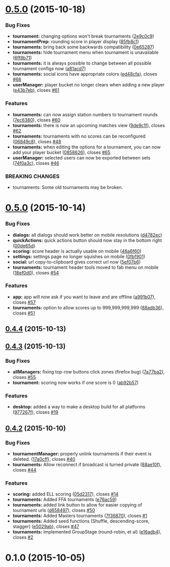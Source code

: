 <a name="0.5.0"></a>
# [0.5.0](https://github.com/seiyria/openchallenge/compare/0.5.0...v0.5.0) (2015-10-18)


### Bug Fixes

* **tournament:** changing options won't break tournaments ([2e9c0c9](https://github.com/seiyria/openchallenge/commit/2e9c0c9))
* **tournamentPrep:** rounding score in player display ([85fb8c1](https://github.com/seiyria/openchallenge/commit/85fb8c1))
* **tournaments:** bring back some backwards compatibility ([0e65287](https://github.com/seiyria/openchallenge/commit/0e65287))
* **tournaments:** hide tournament menu when tournament is unavailable ([6ff8b71](https://github.com/seiyria/openchallenge/commit/6ff8b71))
* **tournaments:** it is always possible to change between all possible tournament configs now ([a81acd7](https://github.com/seiyria/openchallenge/commit/a81acd7))
* **tournaments:** social icons have appropriate colors ([ed48cfa](https://github.com/seiyria/openchallenge/commit/ed48cfa)), closes [#68](https://github.com/seiyria/openchallenge/issues/68)
* **userManager:** player bucket no longer clears when adding a new player ([e43b7eb](https://github.com/seiyria/openchallenge/commit/e43b7eb)), closes [#61](https://github.com/seiyria/openchallenge/issues/61)

### Features

* **tournaments:** can now assign station numbers to tournament rounds ([7ec6380](https://github.com/seiyria/openchallenge/commit/7ec6380)), closes [#60](https://github.com/seiyria/openchallenge/issues/60)
* **tournaments:** there is now an upcoming matches view ([9de9c1f](https://github.com/seiyria/openchallenge/commit/9de9c1f)), closes [#62](https://github.com/seiyria/openchallenge/issues/62)
* **tournaments:** tournaments with no scores can be reconfigured ([06849c8](https://github.com/seiyria/openchallenge/commit/06849c8)), closes [#48](https://github.com/seiyria/openchallenge/issues/48)
* **tournaments:** when editing the options for a tournament, you can now add your player bucket ([0858626](https://github.com/seiyria/openchallenge/commit/0858626)), closes [#65](https://github.com/seiyria/openchallenge/issues/65)
* **userManager:** selected users can now be exported between sets ([74f0a3c](https://github.com/seiyria/openchallenge/commit/74f0a3c)), closes [#46](https://github.com/seiyria/openchallenge/issues/46)


### BREAKING CHANGES

* tournaments: Some old tournaments may be broken.



<a name="0.5.0"></a>
# [0.5.0](https://github.com/seiyria/openchallenge/compare/0.4.4...0.5.0) (2015-10-14)


### Bug Fixes

* **dialogs:** all dialogs should work better on mobile resolutions ([d4782ec](https://github.com/seiyria/openchallenge/commit/d4782ec))
* **quickActions:** quick actions button should now stay in the bottom right ([00de65d](https://github.com/seiyria/openchallenge/commit/00de65d))
* **scoring:** score header is actually usable on mobile ([46a6f60](https://github.com/seiyria/openchallenge/commit/46a6f60))
* **settings:** settings page no longer squishes on mobile ([0fbf901](https://github.com/seiyria/openchallenge/commit/0fbf901))
* **social:** url copy-to-clipboard gives correct url now ([5ef07b6](https://github.com/seiyria/openchallenge/commit/5ef07b6))
* **tournaments:** tournament header tools moved to fab menu on mobile ([18ef0d0](https://github.com/seiyria/openchallenge/commit/18ef0d0)), closes [#54](https://github.com/seiyria/openchallenge/issues/54)

### Features

* **app:** app will now ask if you want to leave and are offline ([a991b07](https://github.com/seiyria/openchallenge/commit/a991b07)), closes [#57](https://github.com/seiyria/openchallenge/issues/57)
* **tournaments:** option to allow scores up to 999,999,999,999 ([88adb36](https://github.com/seiyria/openchallenge/commit/88adb36)), closes [#51](https://github.com/seiyria/openchallenge/issues/51)



<a name="0.4.4"></a>
## [0.4.4](https://github.com/seiyria/openchallenge/compare/0.4.3...0.4.4) (2015-10-13)




<a name="0.4.3"></a>
## [0.4.3](https://github.com/seiyria/openchallenge/compare/0.4.2...0.4.3) (2015-10-13)


### Bug Fixes

* **allManagers:** fixing top-row buttons click zones (firefox bug) ([7a77ba2](https://github.com/seiyria/openchallenge/commit/7a77ba2)), closes [#55](https://github.com/seiyria/openchallenge/issues/55)
* **tournament:** scoring now works if one score is 0 ([ab92b57](https://github.com/seiyria/openchallenge/commit/ab92b57))

### Features

* **desktop:** added a way to make a desktop build for all platforms ([977267f](https://github.com/seiyria/openchallenge/commit/977267f)), closes [#19](https://github.com/seiyria/openchallenge/issues/19)



<a name="0.4.2"></a>
## [0.4.2](https://github.com/seiyria/openchallenge/compare/0.4.1...0.4.2) (2015-10-10)


### Bug Fixes

* **tournamentManager:** properly unlink tournaments if their event is deleted. ([17a0cff](https://github.com/seiyria/openchallenge/commit/17a0cff)), closes [#40](https://github.com/seiyria/openchallenge/issues/40)
* **tournaments:** Allow reconnect if broadcast is turned private ([88ae10f](https://github.com/seiyria/openchallenge/commit/88ae10f)), closes [#44](https://github.com/seiyria/openchallenge/issues/44)

### Features

* **scoring:** added ELL scoring ([05d2317](https://github.com/seiyria/openchallenge/commit/05d2317)), closes [#14](https://github.com/seiyria/openchallenge/issues/14)
* **tournaments:** Added FFA tournaments ([e76ac59](https://github.com/seiyria/openchallenge/commit/e76ac59))
* **tournaments:** added link button to allow for easier copying of tournament urls ([d658497](https://github.com/seiyria/openchallenge/commit/d658497)), closes [#50](https://github.com/seiyria/openchallenge/issues/50)
* **tournaments:** Added Masters tournaments ([7f36870](https://github.com/seiyria/openchallenge/commit/7f36870)), closes [#1](https://github.com/seiyria/openchallenge/issues/1)
* **tournaments:** Added seed functions (Shuffle, descending-score, stagger) ([e5029ab](https://github.com/seiyria/openchallenge/commit/e5029ab)), closes [#47](https://github.com/seiyria/openchallenge/issues/47)
* **tournaments:** Implemented GroupStage (round-robin, et al) ([e16adb4](https://github.com/seiyria/openchallenge/commit/e16adb4)), closes [#2](https://github.com/seiyria/openchallenge/issues/2)



<a name="0.1.0"></a>
# 0.1.0 (2015-10-05)




